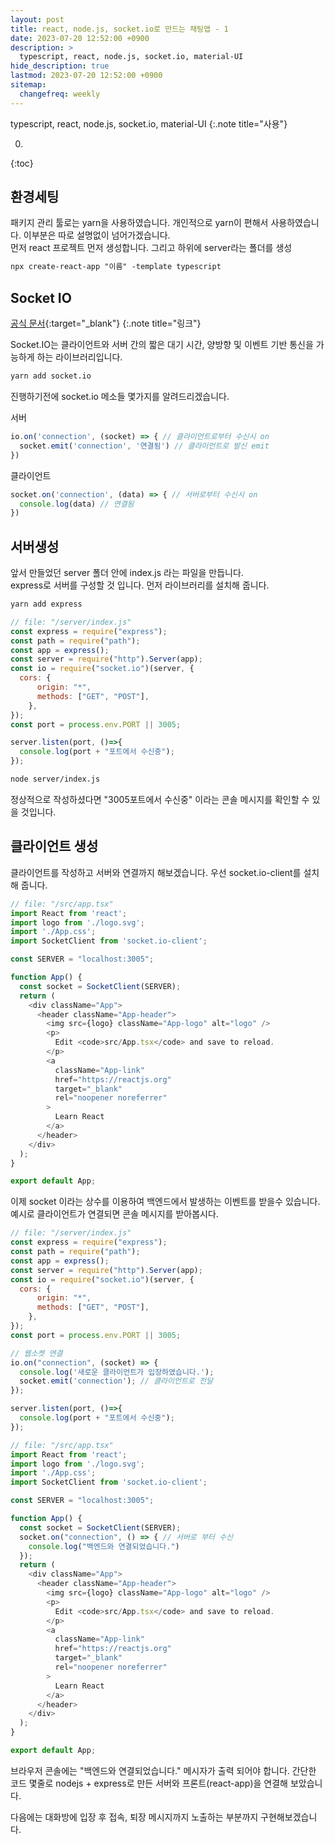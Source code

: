 ```yaml
---
layout: post
title: react, node.js, socket.io로 만드는 채팅앱 - 1 
date: 2023-07-20 12:52:00 +0900
description: >
  typescript, react, node.js, socket.io, material-UI
hide_description: true
lastmod: 2023-07-20 12:52:00 +0900
sitemap:
  changefreq: weekly
---
```


typescript, react, node.js, socket.io, material-UI
{:.note title="사용"}

0. 
{:toc}

## 환경세팅

패키지 관리 툴로는 yarn을 사용하였습니다. 개인적으로 yarn이 편해서 사용하였습니다. 이부분은 따로 설명없이 넘어가겠습니다.<br/>
먼저 react 프로젝트 먼저 생성합니다. 그리고 하위에 server라는 폴더를 생성

~~~markdown
npx create-react-app "이름" -template typescript
~~~


## Socket IO

[공식 문서](https://socket.io/docs/v4/){:target="_blank"}
{:.note title="링크"}

Socket.IO는 클라이언트와 서버 간의 짧은 대기 시간, 양방향 및 이벤트 기반 통신을 가능하게 하는 라이브러리입니다.

~~~markdown
yarn add socket.io
~~~

진행하기전에 socket.io 메소들 몇가지를 알려드리겠습니다.

서버
~~~js
io.on('connection', (socket) => { // 클라이언트로부터 수신시 on
  socket.emit('connection', '연결됨') // 클라이언트로 발신 emit
})
~~~

클라이언트
~~~js
socket.on('connection', (data) => { // 서버로부터 수신시 on
  console.log(data) // 연결됨
})
~~~

## 서버생성

앞서 만들었던 server 폴더 안에 index.js 라는 파일을 만듭니다.<br/>
express로 서버를 구성할 것 입니다. 먼저 라이브러리를 설치해 줍니다.

~~~markdown
yarn add express 
~~~

~~~js
// file: "/server/index.js"          
const express = require("express");
const path = require("path");
const app = express();
const server = require("http").Server(app);
const io = require("socket.io")(server, {
  cors: {
      origin: "*",
      methods: ["GET", "POST"],
    },
}); 
const port = process.env.PORT || 3005;

server.listen(port, ()=>{
  console.log(port + "포트에서 수신중");
});
~~~

~~~markdown
node server/index.js
~~~

정상적으로 작성하셨다면 "3005포트에서 수신중" 이라는 콘솔 메시지를 확인할 수 있을 것입니다.

## 클라이언트 생성

클라이언트를 작성하고 서버와 연결까지 해보겠습니다. 우선 socket.io-client를 설치해 줍니다.

~~~js
// file: "/src/app.tsx"
import React from 'react';
import logo from './logo.svg';
import './App.css';
import SocketClient from 'socket.io-client';

const SERVER = "localhost:3005";

function App() {
  const socket = SocketClient(SERVER);
  return (
    <div className="App">
      <header className="App-header">
        <img src={logo} className="App-logo" alt="logo" />
        <p>
          Edit <code>src/App.tsx</code> and save to reload.
        </p>
        <a
          className="App-link"
          href="https://reactjs.org"
          target="_blank"
          rel="noopener noreferrer"
        >
          Learn React
        </a>
      </header>
    </div>
  );
}

export default App;
~~~

이제 socket 이라는 상수를 이용하여 백엔드에서 발생하는 이벤트를 받을수 있습니다.<br/>
예시로 클라이언트가 연결되면 콘솔 메시지를 받아봅시다.

~~~js
// file: "/server/index.js"
const express = require("express");
const path = require("path");
const app = express();
const server = require("http").Server(app);
const io = require("socket.io")(server, {
  cors: {
      origin: "*",
      methods: ["GET", "POST"],
    },
}); 
const port = process.env.PORT || 3005;

// 웹소켓 연결
io.on("connection", (socket) => {
  console.log('새로운 클라이언트가 입장하였습니다.');
  socket.emit('connection'); // 클라이언트로 전달
});

server.listen(port, ()=>{
  console.log(port + "포트에서 수신중");
});
~~~

~~~js
// file: "/src/app.tsx"
import React from 'react';
import logo from './logo.svg';
import './App.css';
import SocketClient from 'socket.io-client';

const SERVER = "localhost:3005";

function App() {
  const socket = SocketClient(SERVER);
  socket.on("connection", () => { // 서버로 부터 수신
    console.log("백엔드와 연결되었습니다.")
  });
  return (
    <div className="App">
      <header className="App-header">
        <img src={logo} className="App-logo" alt="logo" />
        <p>
          Edit <code>src/App.tsx</code> and save to reload.
        </p>
        <a
          className="App-link"
          href="https://reactjs.org"
          target="_blank"
          rel="noopener noreferrer"
        >
          Learn React
        </a>
      </header>
    </div>
  );
}

export default App;
~~~

브라우저 콘솔에는 "백엔드와 연결되었습니다." 메시자가 출력 되어야 합니다.
간단한 코드 몇줄로 nodejs + express로 만든 서버와 프론트(react-app)을 연결해 보았습니다.

다음에는 대화방에 입장 후 접속, 퇴장 메시지까지 노출하는 부분까지 구현해보겠습니다.